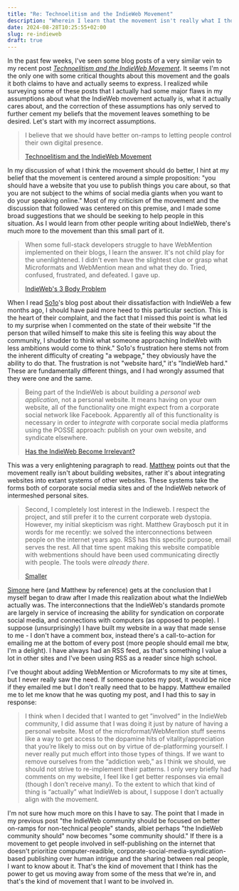 ```yaml
---
title: "Re: Technoelitism and the IndieWeb Movement"
description: "Wherein I learn that the movement isn't really what I thought it was."
date: 2024-08-28T10:25:55+02:00
slug: re-indieweb
draft: true
---
```


In the past few weeks, I've seen some blog posts of a very similar vein to my recent post _[Technoelitism and the IndieWeb Movement]_. It seems I'm not the only one with some critical thoughts about this movement and the goals it both claims to have and actually seems to express. I realized while surveying some of these posts that I actually had some major flaws in my assumptions about what the IndieWeb movement actually is, what it actually cares about, and the correction of these assumptions has only served to further cement my beliefs that the movement leaves something to be desired. Let's start with my incorrect assumptions.

> I believe that we should have better on-ramps to letting people control their own digital presence.
>
> [Technoelitism and the IndieWeb Movement]

In my discussion of what I think the movement should do better, I hint at my belief that the movement is centered around a simple proposition: "you should have a website that you use to publish things you care about, so that you are not subject to the whims of social media giants when you want to do your speaking online." Most of my criticism of the movement and the discussion that followed was centered on this premise, and I made some broad suggestions that we should be seeking to help people in this situation. As I would learn from other people writing about IndieWeb, there's much more to the movement than this small part of it.

> When some full-stack developers struggle to have WebMention implemented on their blogs, I learn the answer. It's not child play for the unenlightened. I didn't even have the slightest clue or grasp what Microformats and WebMention mean and what they do. Tried, confused, frustrated, and defeated. I gave up.
>
> [IndieWeb's 3 Body Problem]

When I read [So1o]'s blog post about their dissatisfaction with IndieWeb a few months ago, I should have paid more heed to this particular section. This is the heart of their complaint, and the fact that I missed this point is what led to my surprise when I commented on the state of their website "If the person that willed himself to make this site is feeling this way about the community, I shudder to think what someone approaching IndieWeb with less ambitions would come to think." So1o's frustration here stems not from the inherent difficulty of creating "a webpage," they obviously have the ability to do that. The frustration is not "website hard," it's "IndieWeb hard." These are fundamentally different things, and I had wrongly assumed that they were one and the same.

> Being part of the IndieWeb is about building a _personal web application_, not a personal website. It means having on your own website, all of the functionality one might expect from a corporate social network like Facebook. Apparently all of this functionality is necessary in order to _integrate_ with corporate social media platforms using the POSSE approach: publish on your own website, and syndicate elsewhere.
>
> [Has the IndieWeb Become Irrelevant?]

This was a very enlightening paragraph to read. [Matthew] points out that the movement really isn't about building websites, rather it's about integrating websites into extant systems of other websites. These systems take the forms both of corporate social media sites and of the IndieWeb network of intermeshed personal sites.

> Second, I completely lost interest in the Indieweb. I respect the project, and still prefer it to the current corporate web dystopia. However, my initial skepticism was right. Matthew Graybosch put it in words for me recently: we solved the interconnections between people on the internet years ago. RSS has this specific purpose, email serves the rest. All that time spent making this website compatible with webmentions should have been used communicating directly with people. The tools were _already there_.
>
> [Smaller]

[Simone] here (and Matthew by reference) gets at the conclusion that I myself began to draw after I made this realization about what the IndieWeb actually was. The interconnections that the IndieWeb's standards promote are largely in service of increasing the ability for syndication on corporate social media, and connections with computers (as opposed to people). I suppose (unsurprisingly) I have built my website in a way that made sense to me - I don't have a comment box, instead there's a call-to-action for emailing me at the bottom of every post (more people should email me btw, I'm a delight). I have always had an RSS feed, as that's something I value a lot in other sites and I've been using RSS as a reader since high school.

I've thought about adding WebMention or Microformats to my site at times, but I never really saw the need. If someone quotes my post, it would be nice if they emailed me but I don't really need that to be happy. Matthew emailed me to let me know that he was quoting my post, and I had this to say in response:

> I think when I decided that I wanted to get ”involved” in the IndieWeb community, I did assume that I was doing it just by nature of having a personal website. Most of the microformat/WebMention stuff seems like a way to get access to the dopamine hits of vitality/appreciation that you’re likely to miss out on by virtue of de-platforming yourself. I never really put much effort into those types of things. If we want to remove ourselves from the “addiction web,” as I think we should, we should not strive to re-implement their patterns. I only very briefly had comments on my website, I feel like I get better responses via email (though I don’t receive many). To the extent to which that kind of thing is “actually” what IndieWeb is about, I suppose I don’t actually align with the movement.

I'm not sure how much more on this I have to say. The point that I made in my previous post "the IndieWeb community should be focused on better on-ramps for non-technical people" stands, albiet perhaps "the IndieWeb community should" now becomes "some community should." If there is a movement to get people involved in self-publishing on the internet that doesn't prioritize computer-readible, corporate-social-media-syndication-based publishing over human intrigue and the sharing between real people, I want to know about it. That's the kind of movement that I think has the power to get us moving away from some of the mess that we're in, and that's the kind of movement that I want to be involved in.

[Technoelitism and the IndieWeb Movement]: /posts/2024-technoelitism/
[IndieWeb's 3 Body Problem]: https://so1o.xyz/blog/3-body-problem
[So1o]: https://so1o.xyz
[Has the IndieWeb Become Irrelevant?]: https://starbreaker.org/blog/tech/has-indieweb-become-irrelevant/index.html
[Matthew]: https://starbreaker.org
[Smaller]: https://minutestomidnight.co.uk/blog/smaller/
[Simone]: https://minutestomidnight.co.uk/
